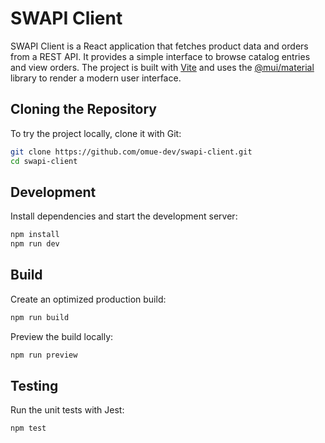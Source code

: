 # SWAPI Client

SWAPI Client is a React application that fetches product data and orders from a
REST API. It provides a simple interface to browse catalog entries and view
orders. The project is built with [Vite](https://vitejs.dev/) and uses the
[@mui/material](https://mui.com/) library to render a modern user interface.

## Cloning the Repository

To try the project locally, clone it with Git:

```bash
git clone https://github.com/omue-dev/swapi-client.git
cd swapi-client
```

## Development

Install dependencies and start the development server:

```bash
npm install
npm run dev
```

## Build

Create an optimized production build:

```bash
npm run build
```

Preview the build locally:

```bash
npm run preview
```

## Testing

Run the unit tests with Jest:

```bash
npm test
```
